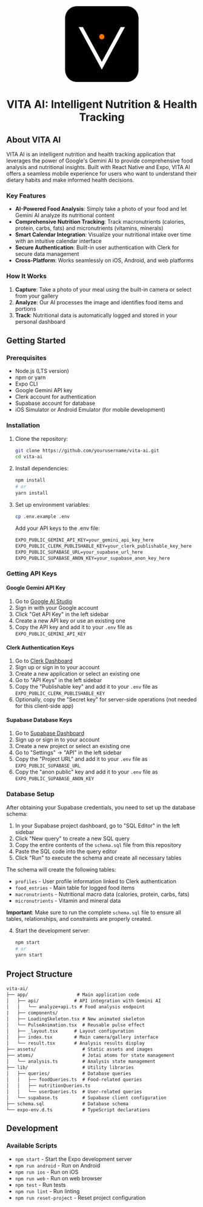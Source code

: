 <div align="center">
  <img src="assets/images/vita-icon-black.png" alt="VITA AI Logo" width="200" height="200">
  <h1>VITA AI: Intelligent Nutrition & Health Tracking</h1>
</div>

## About VITA AI

VITA AI is an intelligent nutrition and health tracking application that leverages the power of Google's Gemini AI to provide comprehensive food analysis and nutritional insights. Built with React Native and Expo, VITA AI offers a seamless mobile experience for users who want to understand their dietary habits and make informed health decisions.

### Key Features

- **AI-Powered Food Analysis**: Simply take a photo of your food and let Gemini AI analyze its nutritional content
- **Comprehensive Nutrition Tracking**: Track macronutrients (calories, protein, carbs, fats) and micronutrients (vitamins, minerals)
- **Smart Calendar Integration**: Visualize your nutritional intake over time with an intuitive calendar interface
- **Secure Authentication**: Built-in user authentication with Clerk for secure data management
- **Cross-Platform**: Works seamlessly on iOS, Android, and web platforms

### How It Works

1. **Capture**: Take a photo of your meal using the built-in camera or select from your gallery
2. **Analyze**: Our AI processes the image and identifies food items and portions
3. **Track**: Nutritional data is automatically logged and stored in your personal dashboard


## Getting Started

### Prerequisites
- Node.js (LTS version)
- npm or yarn
- Expo CLI
- Google Gemini API key
- Clerk account for authentication
- Supabase account for database
- iOS Simulator or Android Emulator (for mobile development)

### Installation
1. Clone the repository:
   ```bash
   git clone https://github.com/yourusername/vita-ai.git
   cd vita-ai
   ```

2. Install dependencies:
   ```bash
   npm install
   # or
   yarn install
   ```

3. Set up environment variables:

   ```bash
   cp .env.example .env
   ```
   Add your API keys to the .env file:
   ```
   EXPO_PUBLIC_GEMINI_API_KEY=your_gemini_api_key_here
   EXPO_PUBLIC_CLERK_PUBLISHABLE_KEY=your_clerk_publishable_key_here
   EXPO_PUBLIC_SUPABASE_URL=your_supabase_url_here
   EXPO_PUBLIC_SUPABASE_ANON_KEY=your_supabase_anon_key_here
   ```

### Getting API Keys

#### Google Gemini API Key
1. Go to [Google AI Studio](https://aistudio.google.com/)
2. Sign in with your Google account
3. Click "Get API Key" in the left sidebar
4. Create a new API key or use an existing one
5. Copy the API key and add it to your `.env` file as `EXPO_PUBLIC_GEMINI_API_KEY`

#### Clerk Authentication Keys
1. Go to [Clerk Dashboard](https://dashboard.clerk.com/)
2. Sign up or sign in to your account
3. Create a new application or select an existing one
4. Go to "API Keys" in the left sidebar
5. Copy the "Publishable key" and add it to your `.env` file as `EXPO_PUBLIC_CLERK_PUBLISHABLE_KEY`
6. Optionally, copy the "Secret key" for server-side operations (not needed for this client-side app)

#### Supabase Database Keys
1. Go to [Supabase Dashboard](https://supabase.com/dashboard)
2. Sign up or sign in to your account
3. Create a new project or select an existing one
4. Go to "Settings" → "API" in the left sidebar
5. Copy the "Project URL" and add it to your `.env` file as `EXPO_PUBLIC_SUPABASE_URL`
6. Copy the "anon public" key and add it to your `.env` file as `EXPO_PUBLIC_SUPABASE_ANON_KEY`

### Database Setup

After obtaining your Supabase credentials, you need to set up the database schema:

1. In your Supabase project dashboard, go to "SQL Editor" in the left sidebar
2. Click "New query" to create a new SQL query
3. Copy the entire contents of the `schema.sql` file from this repository
4. Paste the SQL code into the query editor
5. Click "Run" to execute the schema and create all necessary tables

The schema will create the following tables:
- `profiles` - User profile information linked to Clerk authentication
- `food_entries` - Main table for logged food items
- `macronutrients` - Nutritional macro data (calories, protein, carbs, fats)
- `micronutrients` - Vitamin and mineral data

**Important**: Make sure to run the complete `schema.sql` file to ensure all tables, relationships, and constraints are properly created.

4. Start the development server:
   ```bash
   npm start
   # or
   yarn start
   ```

## Project Structure
```
vita-ai/
├── app/                  # Main application code
│   ├── api/             # API integration with Gemini AI
│   │   └── analyze+api.ts # Food analysis endpoint
|   ├── components/
│   ├── LoadingSkeleton.tsx # New animated skeleton
│   └── PulseAnimation.tsx  # Reusable pulse effect
│   ├── _layout.tsx      # Layout configuration
│   ├── index.tsx        # Main camera/gallery interface
│   └── result.tsx       # Analysis results display
├── assets/                 # Static assets and images
├── atoms/                  # Jotai atoms for state management
│   └── analysis.ts         # Analysis state management
├── lib/                    # Utility libraries
│   ├── queries/            # Database queries
│   │   ├── foodQueries.ts  # Food-related queries
│   │   ├── nutritionQueries.ts
│   │   └── userQueries.ts  # User-related queries
│   └── supabase.ts         # Supabase client configuration
├── schema.sql              # Database schema
└── expo-env.d.ts           # TypeScript declarations
```

## Development

### Available Scripts
- `npm start` - Start the Expo development server
- `npm run android` - Run on Android
- `npm run ios` - Run on iOS
- `npm run web` - Run on web browser
- `npm test` - Run tests
- `npm run lint` - Run linting
- `npm run reset-project` - Reset project configuration
